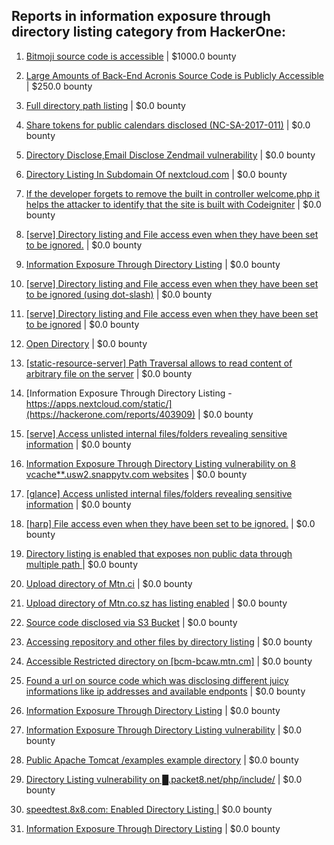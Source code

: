 ## Reports in information exposure through directory listing category from HackerOne:

1. [Bitmoji source code is accessible](https://hackerone.com/reports/301812) | $1000.0 bounty

2. [Large Amounts of Back-End Acronis Source Code is Publicly Accessible](https://hackerone.com/reports/1008364) | $250.0 bounty

3. [Full directory path listing](https://hackerone.com/reports/230098) | $0.0 bounty

4. [Share tokens for public calendars disclosed (NC-SA-2017-011)](https://hackerone.com/reports/218876) | $0.0 bounty

5. [Directory Disclose,Email Disclose Zendmail vulnerability](https://hackerone.com/reports/228112) | $0.0 bounty

6. [Directory Listing In Subdomain Of nextcloud.com](https://hackerone.com/reports/218199) | $0.0 bounty

7. [If the developer forgets to remove the built in controller welcome.php it helps the attacker to identify that the site is built with Codeigniter](https://hackerone.com/reports/278225) | $0.0 bounty

8. [[serve] Directory listing and File access even when they have been set to be ignored.](https://hackerone.com/reports/308721) | $0.0 bounty

9. [Information Exposure Through Directory Listing](https://hackerone.com/reports/260221) | $0.0 bounty

10. [[serve] Directory listing and File access even when they have been set to be ignored (using dot-slash)](https://hackerone.com/reports/330724) | $0.0 bounty

11. [[serve] Directory listing and File access even when they have been set to be ignored](https://hackerone.com/reports/330650) | $0.0 bounty

12. [Open Directory](https://hackerone.com/reports/461242) | $0.0 bounty

13. [[static-resource-server]  Path Traversal allows to read content of arbitrary file on the server](https://hackerone.com/reports/432600) | $0.0 bounty

14. [Information Exposure Through Directory Listing - https://apps.nextcloud.com/static/](https://hackerone.com/reports/403909) | $0.0 bounty

15. [[serve] Access unlisted internal files/folders revealing sensitive information](https://hackerone.com/reports/486933) | $0.0 bounty

16. [Information Exposure Through Directory Listing vulnerability on 8 vcache**.usw2.snappytv.com websites](https://hackerone.com/reports/438299) | $0.0 bounty

17. [[glance] Access unlisted internal files/folders revealing sensitive information](https://hackerone.com/reports/490379) | $0.0 bounty

18. [[harp] File access even when they have been set to be ignored.](https://hackerone.com/reports/453820) | $0.0 bounty

19. [Directory listing is enabled that exposes non public data through multiple path ](https://hackerone.com/reports/690796) | $0.0 bounty

20. [Upload directory of Mtn.ci](https://hackerone.com/reports/762118) | $0.0 bounty

21. [Upload directory of Mtn.co.sz has listing enabled](https://hackerone.com/reports/760484) | $0.0 bounty

22. [Source code disclosed via S3 Bucket](https://hackerone.com/reports/778931) | $0.0 bounty

23. [Accessing repository and other files  by directory listing](https://hackerone.com/reports/798767) | $0.0 bounty

24. [Accessible Restricted directory on [bcm-bcaw.mtn.cm]](https://hackerone.com/reports/789388) | $0.0 bounty

25. [Found a url on source code which was disclosing different juicy informations like ip addresses and available endponts](https://hackerone.com/reports/1195432) | $0.0 bounty

26. [Information Exposure Through Directory Listing](https://hackerone.com/reports/1316412) | $0.0 bounty

27. [Information Exposure Through Directory Listing vulnerability](https://hackerone.com/reports/1476709) | $0.0 bounty

28. [Public Apache Tomcat /examples example directory](https://hackerone.com/reports/1622624) | $0.0 bounty

29. [Directory Listing vulnerability on █.packet8.net/php/include/](https://hackerone.com/reports/790846) | $0.0 bounty

30. [speedtest.8x8.com: Enabled Directory Listing ](https://hackerone.com/reports/1825472) | $0.0 bounty

31. [Information Exposure Through Directory Listing](https://hackerone.com/reports/1948562) | $0.0 bounty

